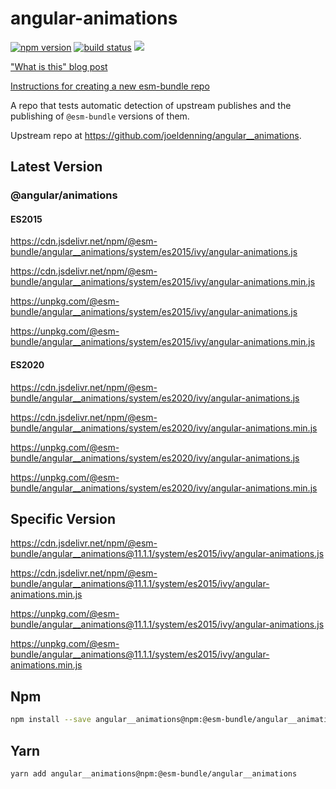 # angular-animations

[![npm version](https://img.shields.io/npm/v/@esm-bundle/angular__animations.svg?style=flat)](https://www.npmjs.com/package/@esm-bundle/angular__animations) [![build status](https://travis-ci.com/esm-bundle/angular__animations.svg?branch=master)](https://travis-ci.com/esm-bundle/angular__animations) [![](https://data.jsdelivr.com/v1/package/npm/@esm-bundle/angular__animations/badge)](https://www.jsdelivr.com/package/npm/@esm-bundle/angular__animations)

["What is this" blog post](https://medium.com/@joeldenning/an-esm-bundle-for-any-npm-package-5f850db0e04d)

[Instructions for creating a new esm-bundle repo](https://github.com/esm-bundle/new-repo-instructions)

A repo that tests automatic detection of upstream publishes and the publishing of `@esm-bundle` versions of them.

Upstream repo at https://github.com/joeldenning/angular__animations.

## Latest Version

### @angular/animations

#### ES2015

https://cdn.jsdelivr.net/npm/@esm-bundle/angular__animations/system/es2015/ivy/angular-animations.js

https://cdn.jsdelivr.net/npm/@esm-bundle/angular__animations/system/es2015/ivy/angular-animations.min.js

https://unpkg.com/@esm-bundle/angular__animations/system/es2015/ivy/angular-animations.js

https://unpkg.com/@esm-bundle/angular__animations/system/es2015/ivy/angular-animations.min.js

#### ES2020

https://cdn.jsdelivr.net/npm/@esm-bundle/angular__animations/system/es2020/ivy/angular-animations.js

https://cdn.jsdelivr.net/npm/@esm-bundle/angular__animations/system/es2020/ivy/angular-animations.min.js

https://unpkg.com/@esm-bundle/angular__animations/system/es2020/ivy/angular-animations.js

https://unpkg.com/@esm-bundle/angular__animations/system/es2020/ivy/angular-animations.min.js

## Specific Version

https://cdn.jsdelivr.net/npm/@esm-bundle/angular__animations@11.1.1/system/es2015/ivy/angular-animations.js

https://cdn.jsdelivr.net/npm/@esm-bundle/angular__animations@11.1.1/system/es2015/ivy/angular-animations.min.js

https://unpkg.com/@esm-bundle/angular__animations@11.1.1/system/es2015/ivy/angular-animations.js

https://unpkg.com/@esm-bundle/angular__animations@11.1.1/system/es2015/ivy/angular-animations.min.js

## Npm

```sh
npm install --save angular__animations@npm:@esm-bundle/angular__animations
```

## Yarn

```sh
yarn add angular__animations@npm:@esm-bundle/angular__animations
```
